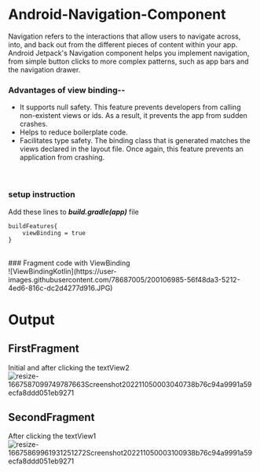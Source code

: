# Android-Navigation-Component
Navigation refers to the interactions that allow users to navigate across, into, and back out from the different pieces of content within your app. Android Jetpack's Navigation component helps you implement navigation, from simple button clicks to more complex patterns, such as app bars and the navigation drawer.

### Advantages of view binding-- </br>
- It supports null safety. This feature prevents developers from calling non-existent views or ids. As a result, it prevents the app from sudden crashes.</br>
- Helps to reduce boilerplate code.</br>
- Facilitates type safety. The binding class that is generated matches the views declared in the layout file. Once again, this feature prevents an application from crashing.</br>
</br></br>
### setup instruction<br>
Add these lines to **_build.gradle(app)_** file
```
buildFeatures{
    viewBinding = true
}
```
</br>
### Fragment code with ViewBinding</br>
![ViewBindingKotlin](https://user-images.githubusercontent.com/78687005/200106985-56f48da3-5212-4ed6-816c-dc2d4277d916.JPG)

# Output
## FirstFragment
Initial and after clicking the textView2</br>
![resize-1667587099749787663Screenshot202211050003040738b76c94a9991a59ecfa8ddd051eb9271](https://user-images.githubusercontent.com/78687005/200050802-d840650a-ab40-4d6e-8bf2-f66581c5127a.jpg)

## SecondFragment
After clicking the textView1</br>
![resize-16675869961931251272Screenshot202211050003100938b76c94a9991a59ecfa8ddd051eb9271](https://user-images.githubusercontent.com/78687005/200050536-ccb4ab25-6c30-4116-a9c9-4ff6997301f5.jpg)
